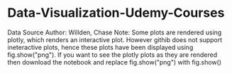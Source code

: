# Data-Visualization-Udemy-Courses

Data Source Author: Willden, Chase
Note: Some plots are rendered using plotly, which renders an interactive plot. However githib does not support ineteractive plots, hence these plots have been displayed using fig.show("png"). If you want to see the plotly plots as they are rendered then download the notebook and replace fig.show("png") with fig.show()
